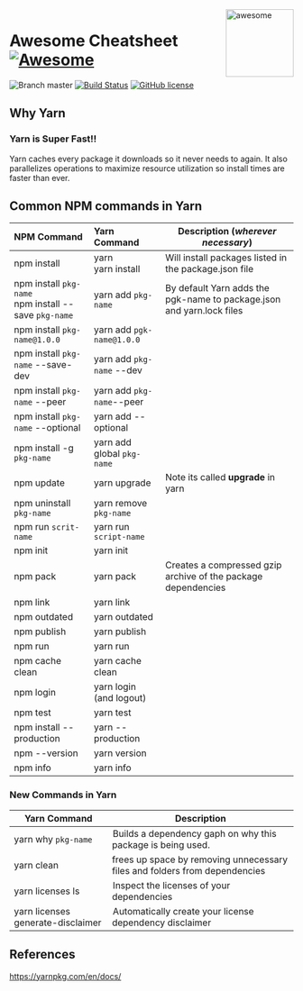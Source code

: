 
<img src="https://cdn.rawgit.com/detailyang/awesome-cheatsheet/master/awesome.svg" alt="awesome" width="120" align="right" >

# Awesome Cheatsheet [![Awesome](https://cdn.rawgit.com/sindresorhus/awesome/d7305f38d29fed78fa85652e3a63e154dd8e8829/media/badge.svg)](https://github.com/detailyang/awesome-cheatsheet)

![Branch master](https://img.shields.io/badge/branch-master-brightgreen.svg?style=flat-square)    [![Build Status](https://api.travis-ci.org/detailyang/awesome-cheatsheet.svg)](https://travis-ci.org/detailyang/awesome-cheatsheet)    [![GitHub license](https://img.shields.io/badge/license-MIT-blue.svg)](https://raw.githubusercontent.com/detailyang/awesome-cheatsheet/master/LICENSE)


## Why Yarn

### Yarn is Super Fast!!
Yarn caches every package it downloads so it never needs to again. It also parallelizes operations to maximize resource utilization so install times are faster than ever.


## Common NPM commands in Yarn

|NPM Command | Yarn Command| Description (_wherever necessary_)|
|:---|:---|---|
|npm install|yarn  <br/> yarn install|Will install packages listed in the package.json file|
| npm install `pkg-name` <br/> npm install --save `pkg-name`| yarn add `pkg-name`|By default Yarn  adds the pgk-name to package.json and yarn.lock files|
|npm install  `pkg-name@1.0.0` | yarn add `pgk-name@1.0.0`|
|npm  install `pkg-name` --save-dev| yarn add `pkg-name` --dev|  
|npm  install `pkg-name` --peer| yarn add `pkg-name`--peer|  
|npm  install `pkg-name` --optional| yarn add --optional|  
|npm install -g `pkg-name`|yarn add global `pkg-name`|
|npm update | yarn upgrade|Note its called **upgrade** in yarn
|npm uninstall `pkg-name`| yarn remove `pkg-name`|
|npm run `scrit-name`| yarn run `script-name`|
|npm init | yarn init|
|npm pack | yarn pack| Creates a compressed gzip archive of the package dependencies|
|npm link | yarn link|
|npm outdated | yarn outdated|
|npm publish | yarn publish|
|npm run | yarn run|
|npm cache clean | yarn cache clean|
|npm login | yarn login (and logout)|
|npm test | yarn test|
|npm install --production | yarn --production|
|npm  --version | yarn version|
|npm  info | yarn info|



### New Commands in Yarn
|Yarn Command | Description|
|---|---|
|yarn why `pkg-name` | Builds a dependency gaph on why this package is being used.|
|yarn clean | frees up space by removing unnecessary files and folders from dependencies|
|yarn licenses ls | Inspect the licenses of your dependencies |
yarn licenses generate-disclaimer | Automatically create your license dependency disclaimer|




## References
https://yarnpkg.com/en/docs/
